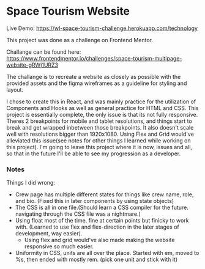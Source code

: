 # Space Tourism Website

Live Demo: https://wl-space-tourism-challenge.herokuapp.com/technology

This project was done as a challenge on Frontend Mentor.

Challange can be found here: https://www.frontendmentor.io/challenges/space-tourism-multipage-website-gRWj1URZ3

The challange is to recreate a website as closely as possible with the provided assets and the figma wireframes as a guideline for styling and layout.

I chose to create this in React, and was mainly practice for the utilization of Components and Hooks as well as general practice for HTML and CSS.
This project is essentially complete, the only issue is that its not fully responsive. Theres 2 breakpoints for mobile and tablet resolutions, and things start to break and get wrapped inbetween those breakpoints. It also doesn't scale well with resolutions bigger than 1920x1080. Using Flex and Grid would've alleviated this issue(see notes for other things I learned while working on this project). I'm going to leave this project where it is now, issues and all, so that in the future I'll be able to see my progression as a developer.

### Notes

Things I did wrong:

- Crew page has multiple different states for things like crew name, role, and bio. (Fixed this in later components by using state objects)
- The CSS is all in one file.(Should learn a CSS compiler for the future. navigating through the CSS file was a nightmare.)
- Using float most of the time. fine at certain points but finicky to work with. (Learned to use flex and flex-direction in the later stages of development, way easier).
  - Using flex and grid would've also made making the website responsive so much easier.
- Uniformity in CSS, units are all over the place. Started with em, moved to %s, then ended with mostly rem. (pick one unit and stick with it)

